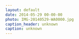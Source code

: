 ```yaml
---
layout: default
date: 2014-05-29 00-00-00
photo: IMG-20140529-WA0000.jpg
caption_header: unknown
caption: unknown
---
```

